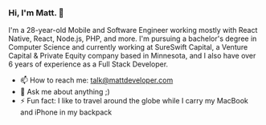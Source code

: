 ### Hi, I'm Matt. 👋

I'm a 28-year-old Mobile and Software Engineer working mostly with React Native, React, Node.js, PHP, and more. I'm pursuing a bachelor's degree in Computer Science and currently working at SureSwift Capital, a Venture Capital & Private Equity company based in Minnesota, and I also have over 6 years of experience as a Full Stack Developer.

- 📫 How to reach me: talk@mattdeveloper.com
- 💬 Ask me about anything ;)
- ⚡ Fun fact: I like to travel around the globe while I carry my MacBook and iPhone in my backpack
